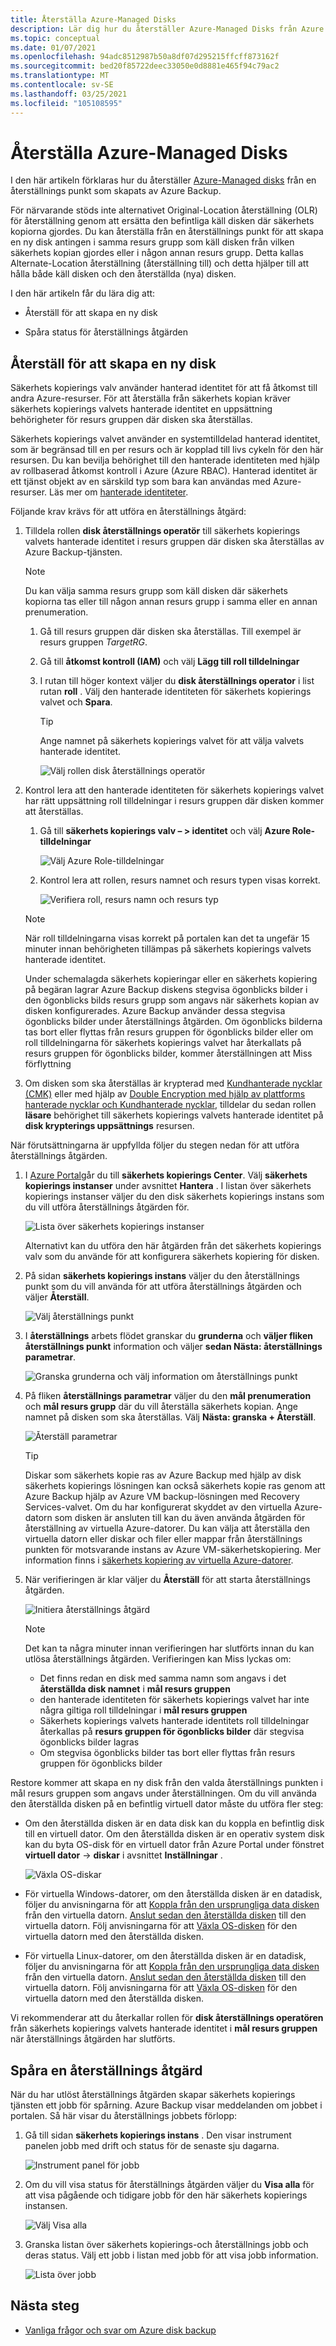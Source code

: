 ```yaml
---
title: Återställa Azure-Managed Disks
description: Lär dig hur du återställer Azure-Managed Disks från Azure Portal.
ms.topic: conceptual
ms.date: 01/07/2021
ms.openlocfilehash: 94adc8512987b50a8df07d295215ffcff873162f
ms.sourcegitcommit: bed20f85722deec33050e0d8881e465f94c79ac2
ms.translationtype: MT
ms.contentlocale: sv-SE
ms.lasthandoff: 03/25/2021
ms.locfileid: "105108595"
---
```

# <a name="restore-azure-managed-disks"></a>Återställa Azure-Managed Disks

I den här artikeln förklaras hur du återställer [Azure-Managed disks](../virtual-machines/managed-disks-overview.md) från en återställnings punkt som skapats av Azure Backup.

För närvarande stöds inte alternativet Original-Location återställning (OLR) för återställning genom att ersätta den befintliga käll disken där säkerhets kopiorna gjordes. Du kan återställa från en återställnings punkt för att skapa en ny disk antingen i samma resurs grupp som käll disken från vilken säkerhets kopian gjordes eller i någon annan resurs grupp. Detta kallas Alternate-Location återställning (återställning till) och detta hjälper till att hålla både käll disken och den återställda (nya) disken.

I den här artikeln får du lära dig att:

- Återställ för att skapa en ny disk

- Spåra status för återställnings åtgärden

## <a name="restore-to-create-a-new-disk"></a>Återställ för att skapa en ny disk

Säkerhets kopierings valv använder hanterad identitet för att få åtkomst till andra Azure-resurser. För att återställa från säkerhets kopian kräver säkerhets kopierings valvets hanterade identitet en uppsättning behörigheter för resurs gruppen där disken ska återställas.

Säkerhets kopierings valvet använder en systemtilldelad hanterad identitet, som är begränsad till en per resurs och är kopplad till livs cykeln för den här resursen. Du kan bevilja behörighet till den hanterade identiteten med hjälp av rollbaserad åtkomst kontroll i Azure (Azure RBAC). Hanterad identitet är ett tjänst objekt av en särskild typ som bara kan användas med Azure-resurser. Läs mer om [hanterade identiteter](../active-directory/managed-identities-azure-resources/overview.md).

Följande krav krävs för att utföra en återställnings åtgärd:

1. Tilldela rollen **disk återställnings operatör** till säkerhets kopierings valvets hanterade identitet i resurs gruppen där disken ska återställas av Azure Backup-tjänsten.

    >[!NOTE]
    > Du kan välja samma resurs grupp som käll disken där säkerhets kopiorna tas eller till någon annan resurs grupp i samma eller en annan prenumeration.

    1. Gå till resurs gruppen där disken ska återställas. Till exempel är resurs gruppen *TargetRG*.

    1. Gå till **åtkomst kontroll (IAM)** och välj **Lägg till roll tilldelningar**

    1. I rutan till höger kontext väljer du **disk återställnings operator** i list rutan **roll** . Välj den hanterade identiteten för säkerhets kopierings valvet och **Spara**.

        >[!TIP]
        >Ange namnet på säkerhets kopierings valvet för att välja valvets hanterade identitet.

        ![Välj rollen disk återställnings operatör](./media/restore-managed-disks/disk-restore-operator-role.png)

1. Kontrol lera att den hanterade identiteten för säkerhets kopierings valvet har rätt uppsättning roll tilldelningar i resurs gruppen där disken kommer att återställas.

    1. Gå till **säkerhets kopierings valv – > identitet** och välj **Azure Role-tilldelningar**

        ![Välj Azure Role-tilldelningar](./media/restore-managed-disks/azure-role-assignments.png)

    1. Kontrol lera att rollen, resurs namnet och resurs typen visas korrekt.

        ![Verifiera roll, resurs namn och resurs typ](./media/restore-managed-disks/verify-role.png)

    >[!NOTE]
    >När roll tilldelningarna visas korrekt på portalen kan det ta ungefär 15 minuter innan behörigheten tillämpas på säkerhets kopierings valvets hanterade identitet.
    >
    >Under schemalagda säkerhets kopieringar eller en säkerhets kopiering på begäran lagrar Azure Backup diskens stegvisa ögonblicks bilder i den ögonblicks bilds resurs grupp som angavs när säkerhets kopian av disken konfigurerades. Azure Backup använder dessa stegvisa ögonblicks bilder under återställnings åtgärden. Om ögonblicks bilderna tas bort eller flyttas från resurs gruppen för ögonblicks bilder eller om roll tilldelningarna för säkerhets kopierings valvet har återkallats på resurs gruppen för ögonblicks bilder, kommer återställningen att Miss förflyttning

1. Om disken som ska återställas är krypterad med [Kundhanterade nycklar (CMK)](../virtual-machines/disks-enable-customer-managed-keys-portal.md) eller med hjälp av [Double Encryption med hjälp av plattforms hanterade nycklar och Kundhanterade nycklar](../virtual-machines/disks-enable-double-encryption-at-rest-portal.md), tilldelar du sedan rollen **läsare** behörighet till säkerhets kopierings valvets hanterade identitet på **disk krypterings uppsättnings** resursen.

När förutsättningarna är uppfyllda följer du stegen nedan för att utföra återställnings åtgärden.

1. I [Azure Portal](https://portal.azure.com/)går du till **säkerhets kopierings Center**. Välj **säkerhets kopierings instanser** under avsnittet **Hantera** . I listan över säkerhets kopierings instanser väljer du den disk säkerhets kopierings instans som du vill utföra återställnings åtgärden för.

    ![Lista över säkerhets kopierings instanser](./media/restore-managed-disks/backup-instances.png)

    Alternativt kan du utföra den här åtgärden från det säkerhets kopierings valv som du använde för att konfigurera säkerhets kopiering för disken.

1. På sidan **säkerhets kopierings instans** väljer du den återställnings punkt som du vill använda för att utföra återställnings åtgärden och väljer **Återställ**.

    ![Välj återställnings punkt](./media/restore-managed-disks/select-restore-point.png)

1. I **återställnings** arbets flödet granskar du **grunderna** och **väljer fliken återställnings punkt** information och väljer **sedan Nästa: återställnings parametrar**.

    ![Granska grunderna och välj information om återställnings punkt](./media/restore-managed-disks/review-information.png)

1. På fliken **återställnings parametrar** väljer du den **mål prenumeration** och **mål resurs grupp** där du vill återställa säkerhets kopian. Ange namnet på disken som ska återställas. Välj **Nästa: granska + Återställ**.

    ![Återställ parametrar](./media/restore-managed-disks/restore-parameters.png)

    >[!TIP]
    >Diskar som säkerhets kopie ras av Azure Backup med hjälp av disk säkerhets kopierings lösningen kan också säkerhets kopie ras genom att Azure Backup hjälp av Azure VM backup-lösningen med Recovery Services-valvet. Om du har konfigurerat skyddet av den virtuella Azure-datorn som disken är ansluten till kan du även använda åtgärden för återställning av virtuella Azure-datorer. Du kan välja att återställa den virtuella datorn eller diskar och filer eller mappar från återställnings punkten för motsvarande instans av Azure VM-säkerhetskopiering. Mer information finns i [säkerhets kopiering av virtuella Azure-datorer](./about-azure-vm-restore.md).

1. När verifieringen är klar väljer du **Återställ** för att starta återställnings åtgärden.

    ![Initiera återställnings åtgärd](./media/restore-managed-disks/initiate-restore.png)

    >[!NOTE]
    > Det kan ta några minuter innan verifieringen har slutförts innan du kan utlösa återställnings åtgärden. Verifieringen kan Miss lyckas om:
    >
    > - Det finns redan en disk med samma namn som angavs i det **återställda disk namnet** i **mål resurs gruppen**
    > - den hanterade identiteten för säkerhets kopierings valvet har inte några giltiga roll tilldelningar i **mål resurs gruppen**
    > - Säkerhets kopierings valvets hanterade identitets roll tilldelningar återkallas på **resurs gruppen för ögonblicks bilder** där stegvisa ögonblicks bilder lagras
    > - Om stegvisa ögonblicks bilder tas bort eller flyttas från resurs gruppen för ögonblicks bilder

Restore kommer att skapa en ny disk från den valda återställnings punkten i mål resurs gruppen som angavs under återställningen. Om du vill använda den återställda disken på en befintlig virtuell dator måste du utföra fler steg:

- Om den återställda disken är en data disk kan du koppla en befintlig disk till en virtuell dator. Om den återställda disken är en operativ system disk kan du byta OS-disk för en virtuell dator från Azure Portal under fönstret **virtuell dator** -> **diskar** i avsnittet **Inställningar** .

    ![Växla OS-diskar](./media/restore-managed-disks/swap-os-disks.png)

- För virtuella Windows-datorer, om den återställda disken är en datadisk, följer du anvisningarna för att [Koppla från den ursprungliga data disken](../virtual-machines/windows/detach-disk.md#detach-a-data-disk-using-the-portal) från den virtuella datorn. [Anslut sedan den återställda disken](../virtual-machines/windows/attach-managed-disk-portal.md) till den virtuella datorn. Följ anvisningarna för att [Växla OS-disken](../virtual-machines/windows/os-disk-swap.md) för den virtuella datorn med den återställda disken.

- För virtuella Linux-datorer, om den återställda disken är en datadisk, följer du anvisningarna för att [Koppla från den ursprungliga data disken](../virtual-machines/linux/detach-disk.md#detach-a-data-disk-using-the-portal) från den virtuella datorn. [Anslut sedan den återställda disken](../virtual-machines/linux/attach-disk-portal.md#attach-an-existing-disk) till den virtuella datorn. Följ anvisningarna för att [Växla OS-disken](../virtual-machines/linux/os-disk-swap.md) för den virtuella datorn med den återställda disken.

Vi rekommenderar att du återkallar rollen för **disk återställnings operatören** från säkerhets kopierings valvets hanterade identitet i **mål resurs gruppen** när återställnings åtgärden har slutförts.

## <a name="track-a-restore-operation"></a>Spåra en återställnings åtgärd

När du har utlöst återställnings åtgärden skapar säkerhets kopierings tjänsten ett jobb för spårning. Azure Backup visar meddelanden om jobbet i portalen. Så här visar du återställnings jobbets förlopp:

1. Gå till sidan **säkerhets kopierings instans** . Den visar instrument panelen jobb med drift och status för de senaste sju dagarna.

    ![Instrument panel för jobb](./media/restore-managed-disks/jobs-dashboard.png)

1. Om du vill visa status för återställnings åtgärden väljer du **Visa alla** för att visa pågående och tidigare jobb för den här säkerhets kopierings instansen.

    ![Välj Visa alla](./media/restore-managed-disks/view-all.png)

1. Granska listan över säkerhets kopierings-och återställnings jobb och deras status. Välj ett jobb i listan med jobb för att visa jobb information.

    ![Lista över jobb](./media/restore-managed-disks/list-of-jobs.png)

## <a name="next-steps"></a>Nästa steg

- [Vanliga frågor och svar om Azure disk backup](disk-backup-faq.md)